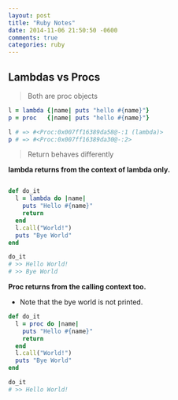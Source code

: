 ```yaml
---
layout: post
title: "Ruby Notes"
date: 2014-11-06 21:50:50 -0600
comments: true
categories: ruby
---
```


## Lambdas vs Procs

> Both are proc objects

```ruby
l = lambda {|name| puts "hello #{name}"}
p = proc   {|name| puts "hello #{name}"}

l # => #<Proc:0x007ff16389da58@-:1 (lambda)>
p # => #<Proc:0x007ff16389da30@-:2>
```
> Return behaves differently

**lambda returns from the context of lambda only.**

<!-- more -->

```ruby

def do_it
  l = lambda do |name|
    puts "Hello #{name}"
    return
  end
  l.call("World!")
  puts "Bye World"
end

do_it
# >> Hello World!
# >> Bye World
```

**Proc returns from the calling context too.**
- Note that the bye world is not printed.

```ruby
def do_it
  l = proc do |name|
    puts "Hello #{name}"
    return
  end
  l.call("World!")
  puts "Bye World"
end

do_it
# >> Hello World!
```
